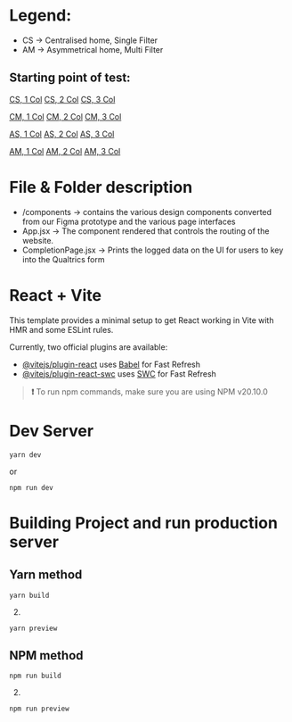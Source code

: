 # Legend:

-   CS -> Centralised home, Single Filter
-   AM -> Asymmetrical home, Multi Filter

## Starting point of test:

[CS, 1 Col](https://ski-resort-redesign.vercel.app/CS1/home)
[CS, 2 Col](https://ski-resort-redesign.vercel.app/CS2/home)
[CS, 3 Col](https://ski-resort-redesign.vercel.app/CS3/home)

[CM, 1 Col](https://ski-resort-redesign.vercel.app/CM1/home)
[CM, 2 Col](https://ski-resort-redesign.vercel.app/CM2/home)
[CM, 3 Col](https://ski-resort-redesign.vercel.app/CM3/home)

[AS, 1 Col](https://ski-resort-redesign.vercel.app/AS1/home)
[AS, 2 Col](https://ski-resort-redesign.vercel.app/AS2/home)
[AS, 3 Col](https://ski-resort-redesign.vercel.app/AS3/home)

[AM, 1 Col](https://ski-resort-redesign.vercel.app/AM1/home)
[AM, 2 Col](https://ski-resort-redesign.vercel.app/AM2/home)
[AM, 3 Col](https://ski-resort-redesign.vercel.app/AM3/home)

# File & Folder description

-   /components -> contains the various design components converted from our Figma prototype and the various page interfaces
-   App.jsx -> The component rendered that controls the routing of the website.
-   CompletionPage.jsx -> Prints the logged data on the UI for users to key into the Qualtrics form

# React + Vite

This template provides a minimal setup to get React working in Vite with HMR and some ESLint rules.

Currently, two official plugins are available:

-   [@vitejs/plugin-react](https://github.com/vitejs/vite-plugin-react/blob/main/packages/plugin-react/README.md) uses [Babel](https://babeljs.io/) for Fast Refresh
-   [@vitejs/plugin-react-swc](https://github.com/vitejs/vite-plugin-react-swc) uses [SWC](https://swc.rs/) for Fast Refresh

> **❗️** To run npm commands, make sure you are using NPM v20.10.0

# Dev Server

```
yarn dev
```

or

```
npm run dev
```

# Building Project and run production server

## Yarn method

```
yarn build
```

2.

```
yarn preview
```

## NPM method

```
npm run build
```

2.

```
npm run preview
```
